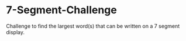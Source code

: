 # 7-Segment-Challenge
Challenge to find the largest word(s) that can be written on a 7 segment display.

